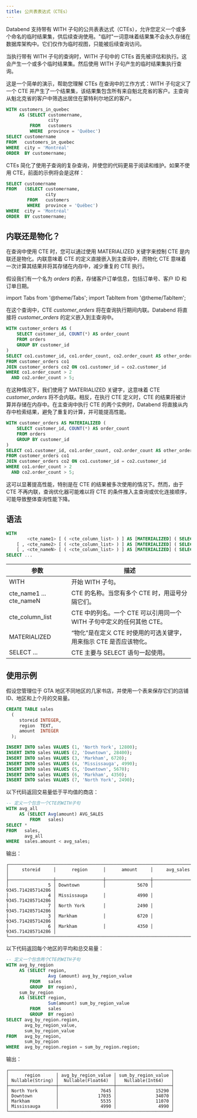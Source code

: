 ```yaml
---
title: 公共表表达式（CTEs）
---
```

Databend 支持带有 WITH 子句的公共表表达式（CTEs），允许您定义一个或多个命名的临时结果集，供后续查询使用。"临时"一词意味着结果集不会永久存储在数据库架构中。它们仅作为临时视图，只能被后续查询访问。

当执行带有 WITH 子句的查询时，WITH 子句中的 CTEs 首先被评估和执行。这会产生一个或多个临时结果集。然后使用 WITH 子句产生的临时结果集执行查询。

这是一个简单的演示，帮助您理解 CTEs 在查询中的工作方式：WITH 子句定义了一个 CTE 并产生了一个结果集，该结果集包含所有来自魁北克省的客户。主查询从魁北克省的客户中筛选出居住在蒙特利尔地区的客户。

```sql
WITH customers_in_quebec 
     AS (SELECT customername, 
                city 
         FROM   customers 
         WHERE  province = 'Québec') 
SELECT customername 
FROM   customers_in_quebec
WHERE  city = 'Montréal' 
ORDER  BY customername; 
```

CTEs 简化了使用子查询的复杂查询，并使您的代码更易于阅读和维护。如果不使用 CTE，前面的示例将会是这样：

```sql
SELECT customername 
FROM   (SELECT customername, 
               city 
        FROM   customers 
        WHERE  province = 'Québec') 
WHERE  city = 'Montréal' 
ORDER  BY customername; 
```

## 内联还是物化？

在查询中使用 CTE 时，您可以通过使用 MATERIALIZED 关键字来控制 CTE 是内联还是物化。内联意味着 CTE 的定义直接嵌入到主查询中，而物化 CTE 意味着一次计算其结果并将其存储在内存中，减少重复的 CTE 执行。

假设我们有一个名为 *orders* 的表，存储客户订单信息，包括订单号、客户 ID 和订单日期。

import Tabs from '@theme/Tabs';
import TabItem from '@theme/TabItem';

<Tabs>
  <TabItem value="Inline" label="内联" default>

在这个查询中，CTE *customer_orders* 将在查询执行期间内联。Databend 将直接将 *customer_orders* 的定义嵌入到主查询中。

```sql
WITH customer_orders AS (
    SELECT customer_id, COUNT(*) AS order_count
    FROM orders
    GROUP BY customer_id
)
SELECT co1.customer_id, co1.order_count, co2.order_count AS other_order_count
FROM customer_orders co1
JOIN customer_orders co2 ON co1.customer_id = co2.customer_id
WHERE co1.order_count > 2
  AND co2.order_count > 5;
```
  </TabItem>
  <TabItem value="Materialized" label="物化">

在这种情况下，我们使用了 MATERIALIZED 关键字，这意味着 CTE *customer_orders* 将不会内联。相反，在执行 CTE 定义时，CTE 的结果将被计算并存储在内存中。在主查询中执行 CTE 的两个实例时，Databend 将直接从内存中检索结果，避免了重复的计算，并可能提高性能。

```sql
WITH customer_orders AS MATERIALIZED (
    SELECT customer_id, COUNT(*) AS order_count
    FROM orders
    GROUP BY customer_id
)
SELECT co1.customer_id, co1.order_count, co2.order_count AS other_order_count
FROM customer_orders co1
JOIN customer_orders co2 ON co1.customer_id = co2.customer_id
WHERE co1.order_count > 2
  AND co2.order_count > 5;
```
这可以显著提高性能，特别是在 CTE 的结果被多次使用的情况下。然而，由于 CTE 不再内联，查询优化器可能难以将 CTE 的条件推入主查询或优化连接顺序，可能导致整体查询性能下降。

  </TabItem>
</Tabs>


## 语法

```sql    
WITH
        <cte_name1> [ ( <cte_column_list> ) ] AS [MATERIALIZED] ( SELECT ...  )
    [ , <cte_name2> [ ( <cte_column_list> ) ] AS [MATERIALIZED] ( SELECT ...  ) ]
    [ , <cte_nameN> [ ( <cte_column_list> ) ] AS [MATERIALIZED] ( SELECT ...  ) ]
SELECT ...
```

| 参数                     	| 描述                                                                                                                                                                                                                                                                                                                                                                                                                                                                                                                                                                           	|
|-------------------------	|---------------------------------------------------------------------------------------------------------------------------------------------------------------------------------------------------------------------------------------------------------------------------------------------------------------------------------------------------------------------------------------------------------------------------------------------------------------------------------------------------------------------------------------------------------------------------------------	|
| WITH                    	| 开始 WITH 子句。                                                                                                                                                                                                                                                                                                                                                                                                                                                                                                                                                            	|
| cte_name1 ... cte_nameN 	| CTE 的名称。当您有多个 CTE 时，用逗号分隔它们。                                                                                                                                                                                                                                                                                                                                                                                                                                                                                                                	|
| cte_column_list         	| CTE 中的列名。一个 CTE 可以引用同一个 WITH 子句中定义的任何其他 CTE。                                                                                                                                                                                                                                                                                                                                                                                                                                                                     	|
| MATERIALIZED            	| “物化”是在定义 CTE 时使用的可选关键字，用来指示 CTE 是否应该物化。 	|
| SELECT ...              	| CTE 主要与 SELECT 语句一起使用。                                                                                                                                                                                                                                                                                                                                                                                                                                                                                                                                       	|

## 使用示例

假设您管理位于 GTA 地区不同地区的几家书店，并使用一个表来保存它们的店铺 ID、地区和上个月的交易量。

```sql
CREATE TABLE sales 
  ( 
     storeid INTEGER, 
     region  TEXT, 
     amount  INTEGER 
  ); 

INSERT INTO sales VALUES (1, 'North York', 12800);
INSERT INTO sales VALUES (2, 'Downtown', 28400);
INSERT INTO sales VALUES (3, 'Markham', 6720);
INSERT INTO sales VALUES (4, 'Mississauga', 4990);
INSERT INTO sales VALUES (5, 'Downtown', 5670);
INSERT INTO sales VALUES (6, 'Markham', 4350);
INSERT INTO sales VALUES (7, 'North York', 2490);
```

以下代码返回交易量低于平均值的商店：

```sql
-- 定义一个包含一个CTE的WITH子句
WITH avg_all 
     AS (SELECT Avg(amount) AVG_SALES 
         FROM   sales) 
SELECT * 
FROM   sales, 
       avg_all 
WHERE  sales.amount < avg_sales;
```

输出：

```text
┌──────────────────────────────────────────────────────────────────────────┐
│     storeid     │      region      │      amount     │     avg_sales     │
├─────────────────┼──────────────────┼─────────────────┼───────────────────┤
│               5 │ Downtown         │            5670 │ 9345.714285714286 │
│               4 │ Mississauga      │            4990 │ 9345.714285714286 │
│               7 │ North York       │            2490 │ 9345.714285714286 │
│               3 │ Markham          │            6720 │ 9345.714285714286 │
│               6 │ Markham          │            4350 │ 9345.714285714286 │
└──────────────────────────────────────────────────────────────────────────┘
```

以下代码返回每个地区的平均和总交易量：

```sql
-- 定义一个包含两个CTE的WITH子句
WITH avg_by_region 
     AS (SELECT region, 
                Avg (amount) avg_by_region_value 
         FROM   sales 
         GROUP  BY region), 
     sum_by_region 
     AS (SELECT region, 
                Sum(amount) sum_by_region_value 
         FROM   sales 
         GROUP  BY region) 
SELECT avg_by_region.region, 
       avg_by_region_value, 
       sum_by_region_value 
FROM   avg_by_region, 
       sum_by_region 
WHERE  avg_by_region.region = sum_by_region.region; 
```

输出：

```text
┌──────────────────────────────────────────────────────────────┐
│      region      │ avg_by_region_value │ sum_by_region_value │
│ Nullable(String) │  Nullable(Float64)  │   Nullable(Int64)   │
├──────────────────┼─────────────────────┼─────────────────────┤
│ North York       │                7645 │               15290 │
│ Downtown         │               17035 │               34070 │
│ Markham          │                5535 │               11070 │
│ Mississauga      │                4990 │                4990 │
└──────────────────────────────────────────────────────────────┘
```